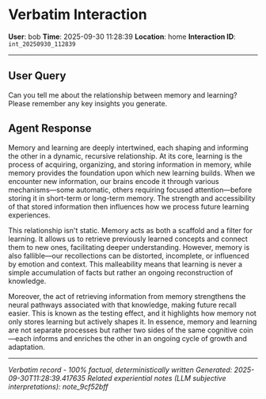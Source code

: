 # Verbatim Interaction

**User**: bob
**Time**: 2025-09-30 11:28:39
**Location**: home
**Interaction ID**: `int_20250930_112839`

---

## User Query

Can you tell me about the relationship between memory and learning? Please remember any key insights you generate.

## Agent Response

Memory and learning are deeply intertwined, each shaping and informing the other in a dynamic, recursive relationship. At its core, learning is the process of acquiring, organizing, and storing information in memory, while memory provides the foundation upon which new learning builds. When we encounter new information, our brains encode it through various mechanisms—some automatic, others requiring focused attention—before storing it in short-term or long-term memory. The strength and accessibility of that stored information then influences how we process future learning experiences.

This relationship isn't static. Memory acts as both a scaffold and a filter for learning. It allows us to retrieve previously learned concepts and connect them to new ones, facilitating deeper understanding. However, memory is also fallible—our recollections can be distorted, incomplete, or influenced by emotion and context. This malleability means that learning is never a simple accumulation of facts but rather an ongoing reconstruction of knowledge.

Moreover, the act of retrieving information from memory strengthens the neural pathways associated with that knowledge, making future recall easier. This is known as the testing effect, and it highlights how memory not only stores learning but actively shapes it. In essence, memory and learning are not separate processes but rather two sides of the same cognitive coin—each informs and enriches the other in an ongoing cycle of growth and adaptation.

---

*Verbatim record - 100% factual, deterministically written*
*Generated: 2025-09-30T11:28:39.417635*
*Related experiential notes (LLM subjective interpretations): note_9cf52bff*
